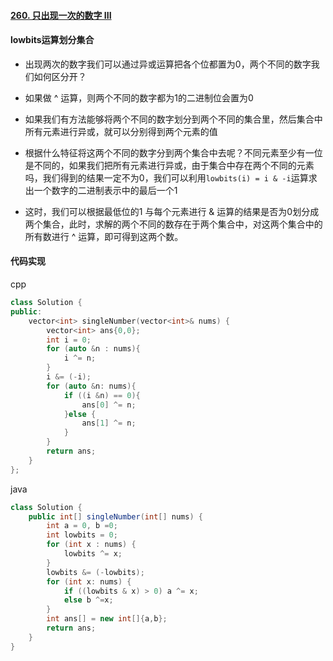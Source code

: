 #### [260. 只出现一次的数字 III](https://leetcode-cn.com/problems/single-number-iii/)



#### lowbits运算划分集合

- 出现两次的数字我们可以通过异或运算把各个位都置为0，两个不同的数字我们如何区分开？
- 如果做 ^ 运算，则两个不同的数字都为1的二进制位会置为0
- 如果我们有方法能够将两个不同的数字划分到两个不同的集合里，然后集合中所有元素进行异或，就可以分别得到两个元素的值
- 根据什么特征将这两个不同的数字分到两个集合中去呢？不同元素至少有一位是不同的，如果我们把所有元素进行异或，由于集合中存在两个不同的元素吗，我们得到的结果一定不为0，我们可以利用`lowbits(i) = i & -i`运算求出一个数字的二进制表示中的最后一个1

- 这时，我们可以根据最低位的1 与每个元素进行 & 运算的结果是否为0划分成两个集合，此时，求解的两个不同的数存在于两个集合中，对这两个集合中的所有数进行 ^ 运算，即可得到这两个数。

#### 代码实现

cpp

```cpp
class Solution {
public:
    vector<int> singleNumber(vector<int>& nums) {
        vector<int> ans{0,0};
        int i = 0;
        for (auto &n : nums){
            i ^= n;
        }
        i &= (-i);
        for (auto &n: nums){
            if ((i &n) == 0){
                ans[0] ^= n;
            }else {
                ans[1] ^= n;
            }
        }
        return ans;
    }
};
```



java

```java
class Solution {
    public int[] singleNumber(int[] nums) {
        int a = 0, b =0;
        int lowbits = 0;
        for (int x : nums) {
            lowbits ^= x;
        }
        lowbits &= (-lowbits);
        for (int x: nums) {
            if ((lowbits & x) > 0) a ^= x;
            else b ^=x;
        }
        int ans[] = new int[]{a,b};
        return ans;
    }
}
```

